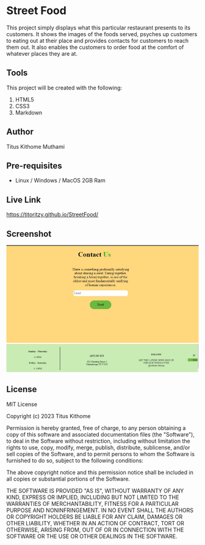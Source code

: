 # Street Food

This project simply displays what this particular restaurant presents to its customers. It shows the images of the foods served, psyches up customers to eating out at their place and provides contacts for customers to reach them out. It also enables the customers to order food at the comfort of whatever places they are at.

## Tools 
This project will be created with the following:
1. HTML5
2. CSS3
3. Markdown

## Author
Titus Kithome Muthami

## Pre-requisites

- Linux / Windows / MacOS
 2GB Ram

## Live Link
https://titoritzy.github.io/StreetFood/ 

## Screenshot



![Contact information](images/cont.jpg)
![Address information](images/address.jpg)


## License

MIT License

Copyright (c) 2023 Titus Kithome

Permission is hereby granted, free of charge, to any person obtaining a copy
of this software and associated documentation files (the "Software"), to deal
in the Software without restriction, including without limitation the rights
to use, copy, modify, merge, publish, distribute, sublicense, and/or sell
copies of the Software, and to permit persons to whom the Software is
furnished to do so, subject to the following conditions:

The above copyright notice and this permission notice shall be included in all
copies or substantial portions of the Software.

THE SOFTWARE IS PROVIDED "AS IS", WITHOUT WARRANTY OF ANY KIND, EXPRESS OR
IMPLIED, INCLUDING BUT NOT LIMITED TO THE WARRANTIES OF MERCHANTABILITY,
FITNESS FOR A PARTICULAR PURPOSE AND NONINFRINGEMENT. IN NO EVENT SHALL THE
AUTHORS OR COPYRIGHT HOLDERS BE LIABLE FOR ANY CLAIM, DAMAGES OR OTHER
LIABILITY, WHETHER IN AN ACTION OF CONTRACT, TORT OR OTHERWISE, ARISING FROM,
OUT OF OR IN CONNECTION WITH THE SOFTWARE OR THE USE OR OTHER DEALINGS IN THE
SOFTWARE.

